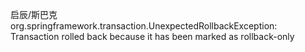 
启辰/斯巴克
org.springframework.transaction.UnexpectedRollbackException: Transaction rolled back because it has been marked as rollback-only
